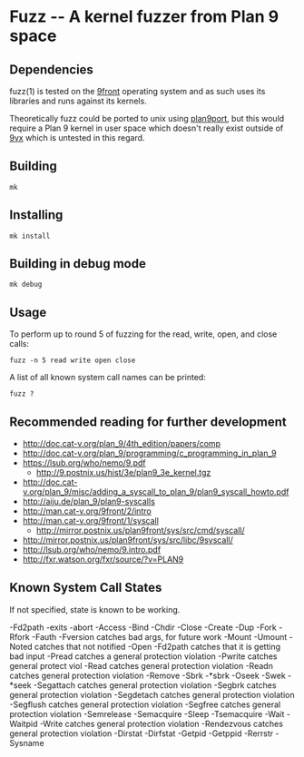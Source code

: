 # Fuzz -- A kernel fuzzer from Plan 9 space

## Dependencies

fuzz(1) is tested on the [9front](http://9front.org) operating system and as such uses its libraries and runs against its kernels. 

Theoretically fuzz could be ported to unix using [plan9port](https://github.com/9fans/plan9port), but this would require a Plan 9 kernel in user space which doesn't really exist outside of [9vx](https://swtch.com/9vx/) which is untested in this regard.

## Building

	mk
	
## Installing

	mk install

## Building in debug mode

	mk debug

## Usage

To perform up to round 5 of fuzzing for the read, write, open, and close calls:

	fuzz -n 5 read write open close

A list of all known system call names can be printed:

	fuzz ?

## Recommended reading for further development

- http://doc.cat-v.org/plan_9/4th_edition/papers/comp
- http://doc.cat-v.org/plan_9/programming/c_programming_in_plan_9
- https://lsub.org/who/nemo/9.pdf
	- http://9.postnix.us/hist/3e/plan9_3e_kernel.tgz
- http://doc.cat-v.org/plan_9/misc/adding_a_syscall_to_plan_9/plan9_syscall_howto.pdf
- http://aiju.de/plan_9/plan9-syscalls
- http://man.cat-v.org/9front/2/intro
- http://man.cat-v.org/9front/1/syscall
	- http://mirror.postnix.us/plan9front/sys/src/cmd/syscall/
- http://mirror.postnix.us/plan9front/sys/src/libc/9syscall/
- http://lsub.org/who/nemo/9.intro.pdf
- http://fxr.watson.org/fxr/source/?v=PLAN9

## Known System Call States

If not specified, state is known to be working.

-Fd2path
-exits
-abort
-Access
-Bind
-Chdir
-Close
-Create
-Dup
-Fork
-Rfork
-Fauth
-Fversion catches bad args, for future work
-Mount
-Umount
-Noted catches that not notified
-Open
-Fd2path catches that it is getting bad input
-Pread catches a general protection violation
-Pwrite catches general protect viol
-Read catches general protection violation
-Readn catches general protection violation
-Remove
-Sbrk
-*sbrk
-Oseek
-Swek
-*seek
-Segattach catches general protection violation
-Segbrk catches general protection violation
-Segdetach catches general protection violation
-Segflush catches general protection violation
-Segfree catches general protection violation
-Semrelease
-Semacquire
-Sleep
-Tsemacquire
-Wait
-Waitpid
-Write catches general protection violation
-Rendezvous catches general protection violation
-Dirstat
-Dirfstat
-Getpid
-Getppid
-Rerrstr
-Sysname
